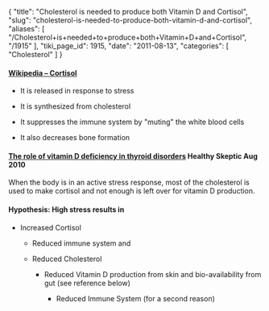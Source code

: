 {
  "title": "Cholesterol is needed to produce both Vitamin D and Cortisol",
  "slug": "cholesterol-is-needed-to-produce-both-vitamin-d-and-cortisol",
  "aliases": [
    "/Cholesterol+is+needed+to+produce+both+Vitamin+D+and+Cortisol",
    "/1915"
  ],
  "tiki_page_id": 1915,
  "date": "2011-08-13",
  "categories": [
    "Cholesterol"
  ]
}


#### [Wikipedia – Cortisol](http://en.wikipedia.org/wiki/Cortisol%20)

* It is released in response to stress

* It is synthesized from cholesterol

* It suppresses the immune system by "muting" the white blood cells

* It also decreases bone formation

#### [The role of vitamin D deficiency in thyroid disorders](http://thehealthyskeptic.org/the-role-of-vitamin-d-deficiency-in-thyroid-disorders) Healthy Skeptic Aug 2010

When the body is in an active stress response, most of the cholesterol is used to make cortisol and not enough is left over for vitamin D production.

#### Hypothesis: High stress results in

* Increased Cortisol

   * Reduced immune system and

   * Reduced Cholesterol

      * Reduced Vitamin D production from skin and bio-availability from gut (see reference below)

         * Reduced Immune System (for a second reason)

